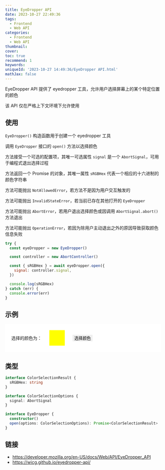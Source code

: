 ```yaml
---
title: EyeDropper API
date: 2023-10-27 22:49:36
tags:
  - Frontend
  - Web API
categories:
  - Frontend
  - Web API
thumbnail:
cover:
toc: true
recommend: 1
keywords:
uniqueId: '2023-10-27 14:49:36/EyeDropper API.html'
mathJax: false
---
```


EyeDropper API 提供了 eyedropper 工具，允许用户选择屏幕上的某个特定位置的颜色

该 API 仅在严格上下文环境下允许使用

## 使用

`EyeDropper()` 构造函数用于创建一个 eyedropper 工具

调用 `EyeDropper` 接口的 `open()` 方法以选择颜色

方法接受一个可选的配置项，其唯一可选属性 `signal` 是一个 `AbortSignal`，可用于编程式退出选择过程

方法返回一个 Promise 的对象，其唯一属性 `sRGBHex` 代表一个相应的十六进制的颜色字符串

方法可能抛出 `NotAllowedError`，若方法不是因为用户交互触发的

方法可能抛出 `InvalidStateError`，若当前已存在其他打开的 `EyeDropper`

方法可能抛出 `AbortError`，若用户退出选择颜色或因调用 `AbortSignal.abort()` 方法退出

方法可能抛出 `OperationError`，若因为除用户主动退出之外的原因导致获取颜色信息失败

```js
try {
  const eyeDropper = new EyeDropper()

  const controller = new AbortController()

  const { sRGBHex } = await eyeDropper.open({
    signal: controller.signal,
  })

  console.log(sRGBHex)
} catch (err) {
  console.error(err)
}
```

## 示例

<div id="eyedropper" style="padding: 20px; background-color: white; display: flex; justify-content: flex-start; align-items: center; gap: 25px" role="article">
  <span>选择的颜色为：</span>
  <div style="width: 50px; height: 50px; display: inline-block; background-color: yellow"></div>
  <button style="border: none; outline: none">选择颜色</button>
  <script type="module">
    const span = document.querySelector('#eyedropper span');
    const div = document.querySelector('#eyedropper div');
    const button = document.querySelector('#eyedropper button');
    const eyedropper = new window.EyeDropper();
    button.addEventListener('click', async () => {
      const controller = new AbortController();
      setTimeout(() => {
        controller.abort();
      }, 2500);
      const { sRGBHex } = await eyedropper.open({
        signal: controller.signal,
      });
      div.style.backgroundColor = sRGBHex;
      span.innerText = '选择的颜色为：' + sRGBHex;
    });
  </script>
</div>

## 类型

```ts
interface ColorSelectionResult {
  sRGBHex: string
}

interface ColorSelectionOptions {
  signal: AbortSignal
}

interface EyeDropper {
  constructor()
  open(options: ColorSelectionOptions): Promise<ColorSelectionResult>
}
```

## 链接

* <https://developer.mozilla.org/en-US/docs/Web/API/EyeDropper_API>
* <https://wicg.github.io/eyedropper-api/>
